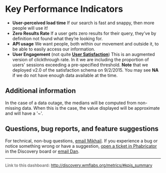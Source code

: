 Key Performance Indicators
=======

- **User-perceived load time** If our search is fast and snappy, then more people will use it! 
- **Zero Results Rate** If a user gets zero results for their query, they’ve by definition not found what they’re looking for.
- **API usage** We want people, both within our movement and outside it, to be able to easily access our information.
- **User Engagement** (not quite **[User Satisfaction](https://meta.wikimedia.org/wiki/Research:Measuring_User_Search_Satisfaction)**) This is an augmented version of clickthrough rate. In it we are including the proportion of users' sessions exceeding a pre-specified threshold. **Note** that we deployed v2.0 of the satisfaction schema on 9/2/2015. You may see **NA** if we do not have enough data available at the time.

Additional information
------

In the case of a data outage, the medians will be computed from non-missing data. When this is the case, the value displayed will be approximate and will have a '~'.

Questions, bug reports, and feature suggestions
------
For technical, non-bug questions, [email Mikhail](mailto:mpopov@wikimedia.org?subject=Dashboard%20Question). If you experience a bug or notice something wrong or have a suggestion, [open a ticket in Phabricator](https://phabricator.wikimedia.org/maniphest/task/create/?projects=Discovery) in the Discovery board or [email Dan](mailto:dgarry@wikimedia.org?subject=Dashboard%20Question).

<hr style="border-color: gray;">
<p style="font-size: small; color: gray;">
  <strong>Link to this dashboard:</strong>
  <a href="http://discovery.wmflabs.org/metrics/#kpis_summary">
    http://discovery.wmflabs.org/metrics/#kpis_summary
  </a>
</p>
